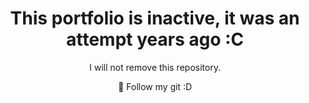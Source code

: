 <h1 align="center">
    This portfolio is inactive, it was an attempt years ago :C
</h1>
<p align="center">I will not remove this repository.</p>
<p align="center">🚀 Follow my git :D</p>
